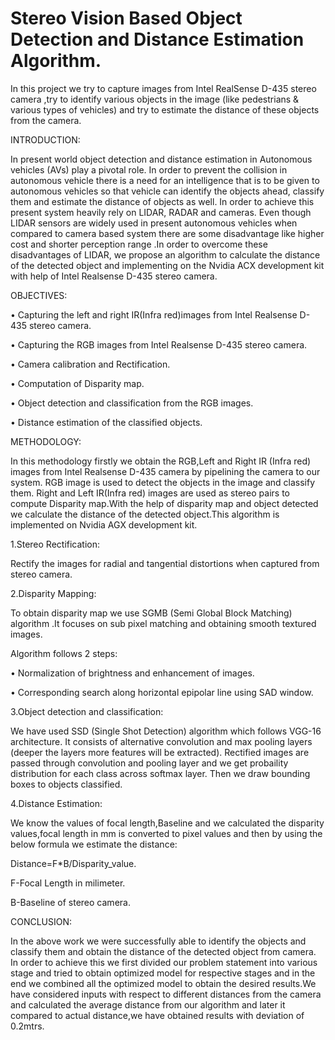 # Stereo Vision Based Object Detection and Distance Estimation Algorithm.
In this project we try to capture images from Intel RealSense D-435 stereo camera ,try to identify various objects in the image (like pedestrians & various types of vehicles)  and try to estimate the distance of these objects from the camera.

INTRODUCTION:

In present world object detection and distance estimation in Autonomous vehicles (AVs) play a 
pivotal role. In order to prevent the collision in autonomous vehicle there is a need for an 
intelligence that is to be given to autonomous vehicles so that vehicle can identify the objects 
ahead, classify them and estimate the distance of objects as well. In order to achieve this present 
system heavily rely on LIDAR, RADAR and cameras. Even though LIDAR sensors are widely used in 
present autonomous vehicles when compared to camera based system there are some disadvantage like 
higher cost and shorter perception range .In order to overcome these disadvantages of LIDAR, we 
propose an algorithm to calculate the distance of the detected object and implementing on the 
Nvidia ACX development kit with help of Intel Realsense D-435 stereo camera.



OBJECTIVES:

• Capturing the left and right IR(Infra red)images from Intel Realsense D-435 stereo camera.

• Capturing the RGB images from Intel Realsense D-435 stereo camera.

• Camera calibration and Rectification.

• Computation of Disparity map.

• Object detection and classification from the RGB images.

• Distance estimation of the classified objects.

METHODOLOGY:

In this methodology firstly we obtain the RGB,Left and Right IR (Infra red) images from Intel 
Realsense D-435 camera by pipelining the camera to our system. RGB image is used to detect the 
objects in the image and classify them. Right and Left IR(Infra red) images are used as stereo 
pairs to compute Disparity map.With the help of disparity map and object detected we calculate the 
distance of the detected object.This algorithm is implemented on Nvidia AGX development kit.

1.Stereo Rectification: 

Rectify the images for radial and tangential distortions when captured from stereo camera.

2.Disparity Mapping:

To obtain disparity map we use SGMB (Semi Global Block Matching) algorithm .It focuses on sub pixel 
matching and obtaining smooth textured images.

Algorithm follows 2 steps:

• Normalization of brightness and enhancement of images.

• Corresponding search along horizontal epipolar line using SAD window.

3.Object detection and classification:

We have used SSD (Single Shot Detection) algorithm which follows VGG-16 architecture.  It consists 
of alternative convolution and max pooling layers (deeper the layers more features will be 
extracted). Rectified images are passed through  convolution and pooling layer and we get 
probaility distribution for each class across softmax layer. Then we draw bounding boxes to objects 
classified.

4.Distance Estimation:

We know the values of focal length,Baseline and we calculated the disparity values,focal length in 
mm is converted to pixel values and then by using the below formula we estimate the distance:

Distance=F*B/Disparity_value.

F-Focal Length in milimeter.

B-Baseline of stereo camera.



CONCLUSION:

In the above work we were successfully able to identify the objects and classify them and obtain 
the distance of the detected object from camera. In order to achieve this we first divided our 
problem statement into various stage and tried to obtain optimized model for respective stages and 
in the end we combined all the optimized model to obtain the desired results.We have considered 
inputs with respect to different distances from the camera and calculated the average distance 
from our algorithm and later it compared to actual distance,we have obtained  results with deviation  of 0.2mtrs.

